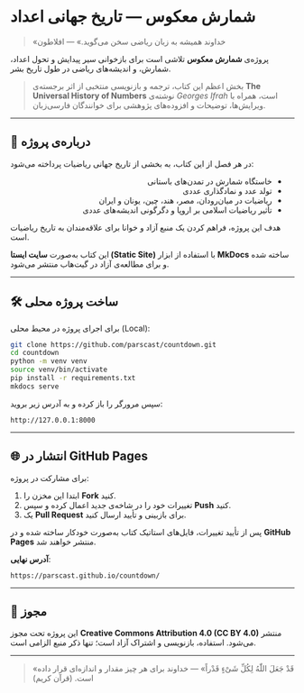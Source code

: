 # شمارش معکوس — تاریخ جهانی اعداد

> «خداوند همیشه به زبان ریاضی سخن می‌گوید.» — افلاطون

پروژه‌ی **شمارش معکوس** تلاشی است برای بازخوانی سیر پیدایش و تحول اعداد، شمارش، و اندیشه‌های ریاضی در طول تاریخ بشر.

> بخش اعظم این کتاب، ترجمه و بازنویسی منتخبی از اثر برجسته‌ی **The Universal History of Numbers** نوشته‌ی *Georges Ifrah* است، 
> همراه با ویرایش‌ها، توضیحات و افزوده‌های پژوهشی برای خوانندگان فارسی‌زبان.

---

## 🧭 درباره‌ی پروژه

<p dir="rtl" align="right">

در هر فصل از این کتاب، به بخشی از تاریخ جهانی ریاضیات پرداخته می‌شود:

<ul dir="rtl">
  <li>خاستگاه شمارش در تمدن‌های باستانی</li>
  <li>تولد عدد و نمادگذاری عددی</li>
  <li>ریاضیات در میان‌رودان، مصر، هند، چین، یونان و ایران</li>
  <li>تأثیر ریاضیات اسلامی بر اروپا و دگرگونی اندیشه‌های عددی </li>
</ul>

</p>

هدف این پروژه، فراهم کردن یک منبع آزاد و خوانا برای علاقه‌مندان به تاریخ ریاضیات است.

این کتاب به‌صورت **سایت ایستا (Static Site)** با استفاده از ابزار **MkDocs** ساخته شده و برای مطالعه‌ی آزاد در گیت‌هاب منتشر می‌شود.

---

## 🛠️ ساخت پروژه محلی

برای اجرای پروژه در محیط محلی (Local):

```bash
git clone https://github.com/parscast/countdown.git
cd countdown
python -m venv venv
source venv/bin/activate
pip install -r requirements.txt
mkdocs serve
```

سپس مرورگر را باز کرده و به آدرس زیر بروید:
```
http://127.0.0.1:8000
```

---

## 🌐 انتشار در GitHub Pages

برای مشارکت در پروژه:  

1. ابتدا این مخزن را **Fork** کنید.  
2. تغییرات خود را در شاخه‌ی جدید اعمال کرده و سپس **Push** کنید.  
3. یک **Pull Request** برای بازبینی و تأیید ارسال کنید.  

پس از تأیید تغییرات، فایل‌های استاتیک کتاب به‌صورت خودکار ساخته شده و در **GitHub Pages** منتشر خواهند شد.  

**آدرس نهایی**:

```
https://parscast.github.io/countdown/
```

---

## 📄 مجوز

این پروژه تحت مجوز **Creative Commons Attribution 4.0 (CC BY 4.0)** منتشر می‌شود.
استفاده، بازنویسی و اشتراک آزاد است؛ تنها ذکر منبع الزامی است.

---

> «قَدْ جَعَلَ اللّٰهُ لِکُلِّ شَیْءٍ قَدْراً» — خداوند برای هر چیز مقدار و‌ اندازه‌ای قرار داده است. (قرآن کریم)

